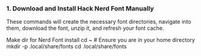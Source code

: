### 1. Download and Install Hack Nerd Font Manually

These commands will create the necessary font directories, navigate into them, download the font, unzip it, and refresh your font cache.

Make dir for Nerd Font install
cd ~ # Ensure you are in your home directory
mkdir -p .local/share/fonts
cd .local/share/fonts
